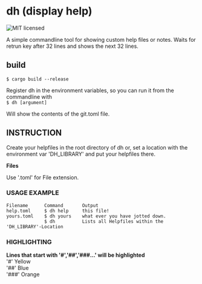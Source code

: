 # dh (display help)

![MIT licensed][license-image]

[license-image]: https://img.shields.io/github/license/workingj/dh.svg

A simple commandline tool for showing custom help files or notes.
Waits for retrun key after 32 lines and shows the next 32 lines.

## build

```$ cargo build --release```

Register dh in the environment variables, so you can run it from the commandline with  
```$ dh [argument]```

Will show the contents of the git.toml file.

## INSTRUCTION

Create your helpfiles in the root directory of dh or,
set a location with the environment var 'DH_LIBRARY'
and put your helpfiles there.

**Files**

Use '.toml' for File extension.

### USAGE EXAMPLE

```text
Filename      Command       Output
help.toml     $ dh help     this file!
yours.toml    $ dh yours    what ever you have jotted down.
              $ dh          Lists all Helpfiles within the 'DH_LIBRARY'-Location
```

### HIGHLIGHTING

__Lines that start with '#','##','###...' will be highlighted__  
'#'   Yellow  
'##'  Blue  
'###' Orange  
